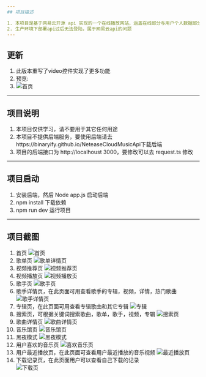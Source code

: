 ```yaml
---
## 项目描述

1. 本项目是基于网易云开源 api 实现的一个在线播放网站，涵盖在线部分与用户个人数据部分，主要技术栈是 vue3.2+ts+pinia+vue-router+elementui-plus,主要实现了首页音乐推荐，音乐馆，音视频播放，歌词同步，二维码登录，歌手详情查看，综合搜索，歌单，深色模式与浅色模式等等
2. 生产环境下部署api过后无法登陆，属于网易云api的问题
---
```


## 更新

1. 此版本重写了video控件实现了更多功能
2. 预览:
3. ![首页]( https://chart-twilight.gitee.io/image/%E9%A2%84%E8%A7%88.png)

---

## 项目说明

1. 本项目仅供学习，请不要用于其它任何用途
2. 本项目不提供后端服务，要使用后端请去https://binaryify.github.io/NeteaseCloudMusicApi下载后端
3. 项目的后端接口为 http://localhoust 3000，要修改可以去 request.ts 修改

---

## 项目启动

1. 安装后端，然后 Node app.js 启动后端
2. npm install 下载依赖
3. npm run dev 运行项目

---

## 项目截图

1. 首页
   ![首页](https://chart-twilight.gitee.io/image/%E9%A6%96%E9%A1%B5.png)
2. 歌单页
   ![歌单详情页](https://chart-twilight.gitee.io/image/%E6%AD%8C%E5%8D%95%E9%A1%B5.png)
3. 视频推荐页
   ![视频推荐页](https://chart-twilight.gitee.io/image/%E8%A7%86%E9%A2%91%E6%8E%A8%E8%8D%90%E9%A1%B5.png)
4. 视频播放页
   ![视频播放页](https://chart-twilight.gitee.io/image/%E8%A7%86%E9%A2%91%E6%92%AD%E6%94%BE%E9%A1%B5.png)
5. 歌手页
   ![歌手页](https://chart-twilight.gitee.io/image/%E6%AD%8C%E6%89%8B%E9%A1%B5.png)
6. 歌手详情页，在此页面可用查看歌手的专辑，视频，详情，热门歌曲
   ![歌手详情页](https://chart-twilight.gitee.io/image/%E6%AD%8C%E6%89%8B%E8%AF%A6%E6%83%85%E9%A1%B5.png)
7. 专辑页，在此页面可用查看专辑歌曲和其它专辑
   ![专辑](https://chart-twilight.gitee.io/image/%E4%B8%93%E8%BE%91%E9%A1%B5.png)
8. 搜索页，可根据关键词搜索歌曲，歌单，歌手，视频，专辑
   ![搜索页](https://chart-twilight.gitee.io/image/%E6%90%9C%E7%B4%A2%E9%A1%B5.png)
9. 歌曲详情页
   ![歌曲详情页](https://chart-twilight.gitee.io/image/%E6%AD%8C%E6%9B%B2%E8%AF%A6%E6%83%85%E9%A1%B5.png)
10. 音乐馆页
    ![音乐馆页](https://chart-twilight.gitee.io/image/%E9%9F%B3%E4%B9%90%E9%A6%86.png)
11. 黑夜模式
    ![黑夜模式](https://chart-twilight.gitee.io/image/%E9%BB%91%E5%A4%9C%E6%A8%A1%E5%BC%8F.png)
12. 用户喜欢的音乐页
    ![喜欢音乐页](https://chart-twilight.gitee.io/image/%E7%94%A8%E6%88%B7%E5%96%9C%E6%AC%A2%E9%A1%B5.png)
13. 用户最近播放页，在此页面可查看用户最近播放的音乐视频
    ![最近播放页](https://chart-twilight.gitee.io/image/%E6%9C%80%E8%BF%91%E6%92%AD%E6%94%BE%E9%A1%B5.png)
14. 下载记录页，在此页面用户可以查看自己下载的记录  
    ![下载页](https://chart-twilight.gitee.io/image/%E4%B8%8B%E8%BD%BD%E9%A1%B5.png)
